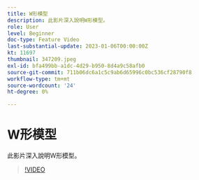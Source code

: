 ```yaml
---
title: W形模型
description: 此影片深入說明W形模型。
role: User
level: Beginner
doc-type: Feature Video
last-substantial-update: 2023-01-06T00:00:00Z
kt: 11697
thumbnail: 347209.jpeg
exl-id: bfa499bb-a1dc-4d29-b950-8d4a9c58afb0
source-git-commit: 711b06dc6a1c5c9ab6d65996c0bc536cf28790f8
workflow-type: tm+mt
source-wordcount: '24'
ht-degree: 0%

---
```


# W形模型

此影片深入說明W形模型。

>[!VIDEO](https://video.tv.adobe.com/v/347209/?quality=12&learn=on)
